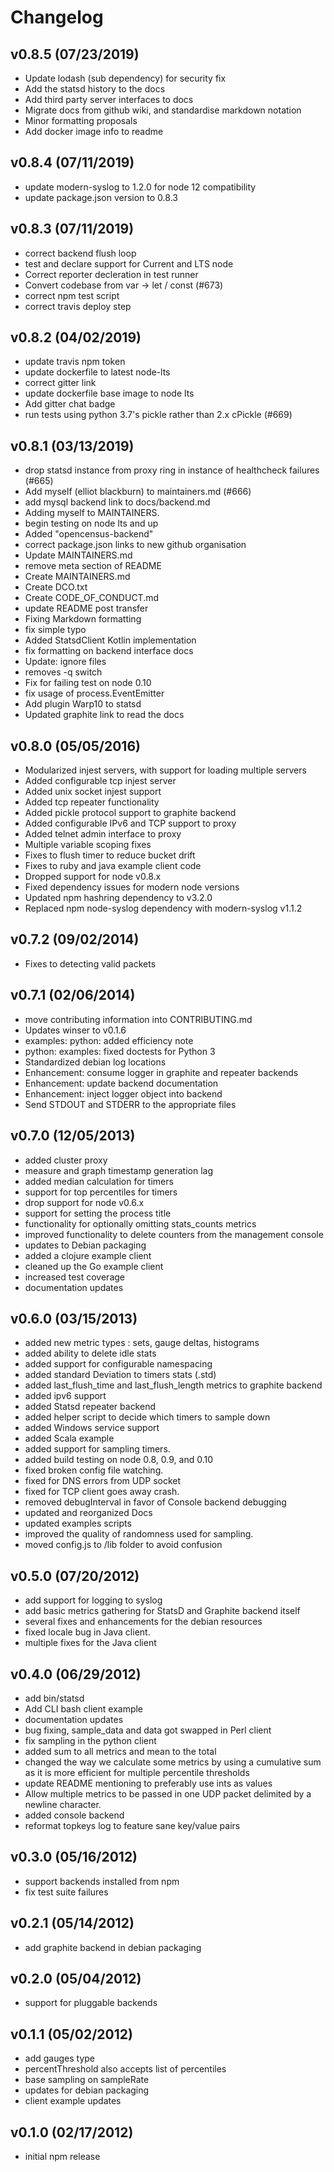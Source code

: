 # Changelog

## v0.8.5 (07/23/2019)

- Update lodash (sub dependency) for security fix
- Add the statsd history to the docs
- Add third party server interfaces to docs
- Migrate docs from github wiki, and standardise markdown notation
- Minor formatting proposals
- Add docker image info to readme

## v0.8.4 (07/11/2019)

- update modern-syslog to 1.2.0 for node 12 compatibility
- update package.json version to 0.8.3

## v0.8.3 (07/11/2019)

- correct backend flush loop
- test and declare support for Current and LTS node
- Correct reporter decleration in test runner
- Convert codebase from var -> let / const (#673)
- correct npm test script
- correct travis deploy step

## v0.8.2 (04/02/2019)

- update travis npm token
- update dockerfile to latest node-lts
- correct gitter link
- update dockerfile base image to node lts
- Add gitter chat badge
- run tests using python 3.7's pickle rather than 2.x cPickle (#669)

## v0.8.1 (03/13/2019)

- drop statsd instance from proxy ring in instance of healthcheck failures (#665)
- Add myself (elliot blackburn) to maintainers.md (#666)
- add mysql backend link to docs/backend.md
- Adding myself to MAINTAINERS.
- begin testing on node lts and up
- Added "opencensus-backend"
- correct package.json links to new github organisation
- Update MAINTAINERS.md
- remove meta section of README
- Create MAINTAINERS.md
- Create DCO.txt
- Create CODE_OF_CONDUCT.md
- update README post transfer
- Fixing Markdown formatting
- fix simple typo
- Added StatsdClient Kotlin implementation
- fix formatting on backend interface docs
- Update: ignore files
- removes -q switch
- Fix for failing test on node 0.10
- fix usage of process.EventEmitter
- Add plugin Warp10 to statsd
- Updated graphite link to read the docs

## v0.8.0 (05/05/2016)
- Modularized injest servers, with support for loading multiple servers
- Added configurable tcp injest server
- Added unix socket injest support
- Added tcp repeater functionality
- Added pickle protocol support to graphite backend
- Added configurable IPv6 and TCP support to proxy
- Added telnet admin interface to proxy
- Multiple variable scoping fixes
- Fixes to flush timer to reduce bucket drift
- Fixes to ruby and java example client code
- Dropped support for node v0.8.x
- Fixed dependency issues for modern node versions
- Updated npm hashring dependency to v3.2.0
- Replaced npm node-syslog dependency with modern-syslog v1.1.2

## v0.7.2 (09/02/2014)
- Fixes to detecting valid packets

## v0.7.1 (02/06/2014)
- move contributing information into CONTRIBUTING.md
- Updates winser to v0.1.6
- examples: python: added efficiency note
- python: examples: fixed doctests for Python 3
- Standardized debian log locations
- Enhancement: consume logger in graphite and repeater backends
- Enhancement: update backend documentation
- Enhancement: inject logger object into backend
- Send STDOUT and STDERR to the appropriate files

## v0.7.0 (12/05/2013)
- added cluster proxy
- measure and graph timestamp generation lag
- added median calculation for timers
- support for top percentiles for timers
- drop support for node v0.6.x
- support for setting the process title
- functionality for optionally omitting stats_counts metrics
- improved functionality to delete counters from the management console
- updates to Debian packaging
- added a clojure example client
- cleaned up the Go example client
- increased test coverage
- documentation updates

## v0.6.0 (03/15/2013)
- added new metric types : sets, gauge deltas, histograms
- added ability to delete idle stats
- added support for configurable namespacing
- added standard Deviation to timers stats (.std)
- added last_flush_time and last_flush_length metrics to graphite backend
- added ipv6 support
- added Statsd repeater backend
- added helper script to decide which timers to sample down
- added Windows service support
- added Scala example
- added support for sampling timers.
- added build testing on node 0.8, 0.9, and 0.10
- fixed broken config file watching.
- fixed for DNS errors from UDP socket
- fixed for TCP client goes away crash.
- removed debugInterval in favor of Console backend debugging
- updated and reorganized Docs
- updated examples scripts
- improved the quality of randomness used for sampling.
- moved  config.js to /lib folder to avoid confusion

## v0.5.0 (07/20/2012)
- add support for logging to syslog
- add basic metrics gathering for StatsD and Graphite backend itself
- several fixes and enhancements for the debian resources
- fixed locale bug in Java client.
- multiple fixes for the Java client

## v0.4.0 (06/29/2012)
- add bin/statsd
- Add CLI bash client example
- documentation updates
- bug fixing, sample_data and data got swapped in Perl client
- fix sampling in the python client
- added sum to all metrics and mean to the total
- changed the way we calculate some metrics by using a cumulative sum as it is more efficient for multiple percentile thresholds
- update README mentioning to preferably use ints as values
- Allow multiple metrics to be passed in one UDP packet delimited by a newline character.
- added console backend
- reformat topkeys log to feature sane key/value pairs

## v0.3.0 (05/16/2012)
- support backends installed from npm
- fix test suite failures

## v0.2.1 (05/14/2012)
- add graphite backend in debian packaging

## v0.2.0 (05/04/2012)
- support for pluggable backends

## v0.1.1 (05/02/2012)
- add gauges type
- percentThreshold also accepts list of percentiles
- base sampling on sampleRate
- updates for debian packaging
- client example updates

## v0.1.0 (02/17/2012)
- initial npm release
